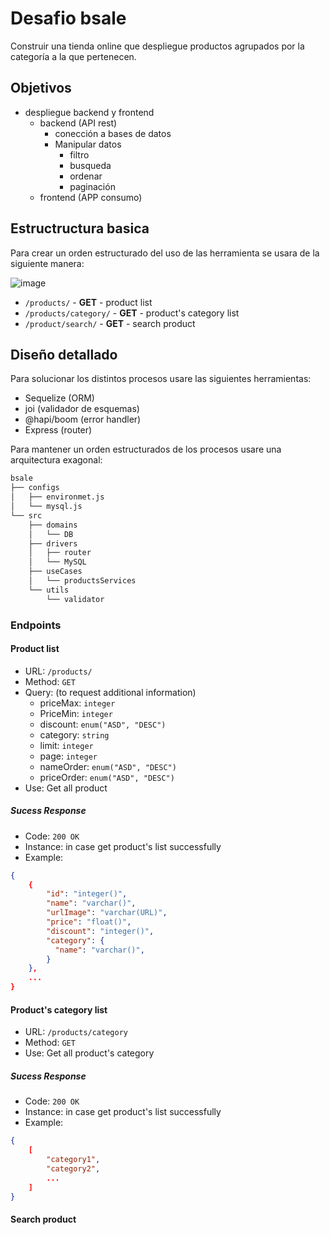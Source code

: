 # Desafio bsale

Construir una tienda online que despliegue productos agrupados por la categoría a la que pertenecen.

## Objetivos

* despliegue backend y frontend
  * backend (API rest)
    * conección a bases de datos
    * Manipular datos
      * filtro
      * busqueda
      * ordenar
      * paginación
  * frontend (APP consumo)

## Estructructura basica

Para crear un orden estructurado del uso de las herramienta se usara de la siguiente manera:

![image](https://i.ibb.co/Vjt3n00/bsale-APIRest.png "bsale-APIRest")

* `/products/` - **GET** - product list
* `/products/category/` - **GET** - product's category list
* `/product/search/` - **GET** - search product

## Diseño detallado

Para solucionar los distintos procesos usare las siguientes herramientas:

* Sequelize (ORM)
* joi (validador de esquemas)
* @hapi/boom (error handler)
* Express (router)

Para mantener un orden estructurados de los procesos usare una arquitectura exagonal:

```bash
bsale
├── configs
│   ├── environmet.js
│   └── mysql.js
└── src
    ├── domains
    │   └── DB
    ├── drivers
    │   ├── router
    │   └── MySQL
    ├── useCases
    │   └── productsServices
    └── utils
        └── validator
```

### Endpoints

#### Product list

* URL: `/products/`
* Method: `GET`
* Query: (to request additional information)
  * priceMax: `integer`
  * PriceMin: `integer`
  * discount: `enum("ASD", "DESC")`
  * category: `string`
  * limit: `integer`
  * page: `integer`
  * nameOrder: `enum("ASD", "DESC")`
  * priceOrder: `enum("ASD", "DESC")`
* Use: Get all product

##### Sucess Response

* Code: `200 OK`
* Instance: in case get product's list successfully
* Example:

```json
{
    {
        "id": "integer()",
        "name": "varchar()",
        "urlImage": "varchar(URL)",
        "price": "float()",
        "discount": "integer()",
        "category": {
          "name": "varchar()",          
        }
    },
    ...
}
```

#### Product's category list

* URL: `/products/category`
* Method: `GET`
* Use: Get all product's category

##### Sucess Response

* Code: `200 OK`
* Instance: in case get product's list successfully
* Example:

```json
{
    [
        "category1",
        "category2",
        ...
    ]
}
```

#### Search product
